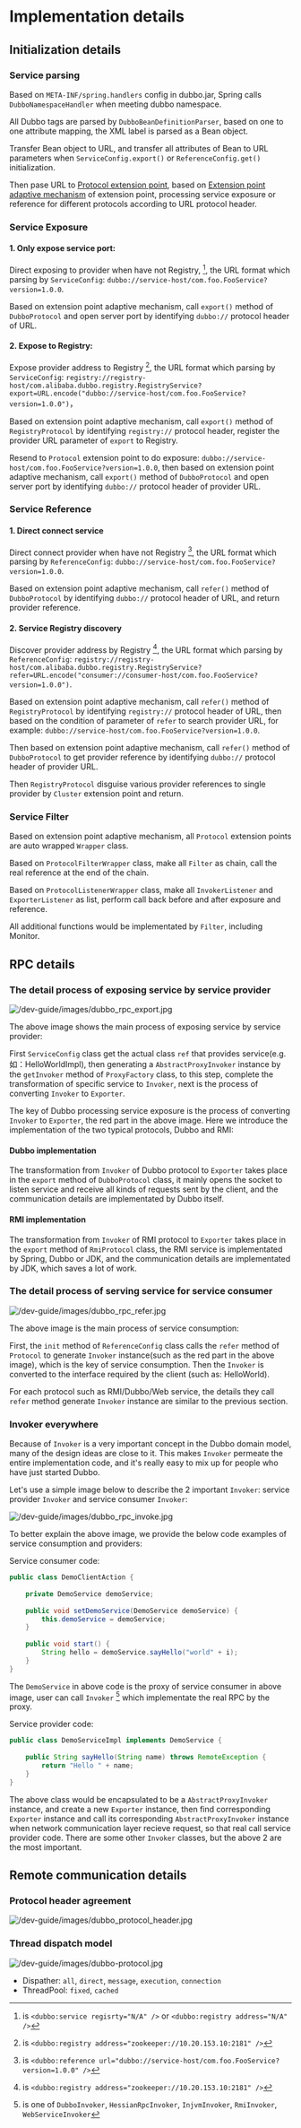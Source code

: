 # Implementation details

## Initialization details

### Service parsing

Based on `META-INF/spring.handlers` config in dubbo.jar, Spring calls `DubboNamespaceHandler` when meeting dubbo namespace.

All Dubbo tags are parsed by `DubboBeanDefinitionParser`, based on one to one attribute mapping, the XML label is parsed as a Bean object.

Transfer Bean object to URL, and transfer all attributes of Bean to URL parameters when `ServiceConfig.export()` or `ReferenceConfig.get()` initialization.

Then pase URL to [Protocol extension point](./impls/protocol.md), based on [Extension point adaptive mechanism](./SPI.md) of extension point, processing service exposure or reference for different protocols according to URL protocol header.

### Service Exposure

#### 1. Only expose service port:

Direct exposing to provider when have not Registry, [^1], the URL format which parsing by `ServiceConfig`:
`dubbo://service-host/com.foo.FooService?version=1.0.0`.

Based on extension point adaptive mechanism, call `export()` method of `DubboProtocol` and open server port by identifying `dubbo://` protocol header of URL.

#### 2. Expose to Registry:

Expose provider address to Registry [^2], the URL format which parsing by `ServiceConfig`: `registry://registry-host/com.alibaba.dubbo.registry.RegistryService?export=URL.encode("dubbo://service-host/com.foo.FooService?version=1.0.0")`，

Based on extension point adaptive mechanism, call `export()` method of `RegistryProtocol` by identifying  `registry://` protocol header, register the provider URL parameter of `export` to Registry.

Resend to `Protocol` extension point to do exposure: `dubbo://service-host/com.foo.FooService?version=1.0.0`, then based on extension point adaptive mechanism, call `export()` method of `DubboProtocol` and open server port by identifying `dubbo://` protocol header of provider URL.

### Service Reference

#### 1. Direct connect service

Direct connect provider when have not Registry [^3], the URL format which parsing by `ReferenceConfig`: `dubbo://service-host/com.foo.FooService?version=1.0.0`.

Based on extension point adaptive mechanism, call `refer()` method of `DubboProtocol` by identifying `dubbo://` protocol header of URL, and return provider reference.

#### 2. Service Registry discovery

Discover provider address by Registry [^4], the URL format which parsing by `ReferenceConfig`:
`registry://registry-host/com.alibaba.dubbo.registry.RegistryService?refer=URL.encode("consumer://consumer-host/com.foo.FooService?version=1.0.0")`.

Based on extension point adaptive mechanism, call `refer()` method of `RegistryProtocol` by identifying `registry://` protocol header of URL, then based on the condition of parameter of `refer` to search provider URL, for example: `dubbo://service-host/com.foo.FooService?version=1.0.0`.

Then based on extension point adaptive mechanism, call `refer()` method of `DubboProtocol` to get provider reference by identifying `dubbo://` protocol header of provider URL.

Then `RegistryProtocol` disguise various provider references to single provider by `Cluster` extension point and return.

### Service Filter

Based on extension point adaptive mechanism, all `Protocol` extension points are auto wrapped `Wrapper` class.

Based on `ProtocolFilterWrapper` class, make all `Filter` as chain, call the real reference at the end of the chain.

Based on `ProtocolListenerWrapper` class, make all `InvokerListener` and `ExporterListener` as list, perform call back before and after exposure and reference.

All additional functions would be implementated by `Filter`, including Monitor.

## RPC details

### The detail process of exposing service by service provider

![/dev-guide/images/dubbo_rpc_export.jpg](sources/images/dubbo_rpc_export.jpg)

The above image shows the main process of exposing service by service provider:

First `ServiceConfig` class get the actual class `ref` that provides service(e.g. 如：HelloWorldImpl), then generating a `AbstractProxyInvoker` instance by the `getInvoker` method of `ProxyFactory` class, to this step, complete the transformation of specific service to `Invoker`, next is the process of converting `Invoker` to `Exporter`.

The key of Dubbo processing service exposure is the process of converting `Invoker` to `Exporter`, the red part in the above image. Here we introduce the implementation of the two typical protocols, Dubbo and RMI:

#### Dubbo implementation

The transformation from `Invoker` of Dubbo protocol to `Exporter` takes place in the `export` method of `DubboProtocol` class, it mainly opens the socket to listen service and receive all kinds of requests sent by the client, and the communication details are implementated by Dubbo itself.

#### RMI implementation

The transformation from `Invoker` of RMI protocol to `Exporter` takes place in the `export` method of `RmiProtocol` class, the RMI service is implementated by Spring, Dubbo or JDK, and the communication details are implementated by JDK, which saves a lot of work.

### The detail process of serving service for service consumer

![/dev-guide/images/dubbo_rpc_refer.jpg](sources/images/dubbo_rpc_refer.jpg)

The above image is the main process of service consumption:

First, the `init` method of `ReferenceConfig` class calls the `refer` method of `Protocol` to generate `Invoker` instance(such as the red part in the above image), which is the key of service consumption. Then the `Invoker` is converted to the interface required by the client (such as: HelloWorld).

For each protocol such as RMI/Dubbo/Web service, the details they call `refer` method generate `Invoker` instance are similar to the previous section.

### Invoker everywhere

Because of `Invoker` is a very important concept in the Dubbo domain model, many of the design ideas are close to it. This makes `Invoker` permeate the entire implementation code, and it's really easy to mix up for people who have just started Dubbo.

Let's use a simple image below to describe the 2 important `Invoker`: service provider `Invoker` and service consumer `Invoker`:

![/dev-guide/images/dubbo_rpc_invoke.jpg](sources/images/dubbo_rpc_invoke.jpg)

To better explain the above image, we provide the below code examples of service consumption and providers:

Service consumer code:

```java
public class DemoClientAction {
 
    private DemoService demoService;
 
    public void setDemoService(DemoService demoService) {
        this.demoService = demoService;
    }
 
    public void start() {
        String hello = demoService.sayHello("world" + i);
    }
}
```

The `DemoService` in above code is the proxy of service consumer in above image, user can call `Invoker` [^5] which implementate the real RPC by the proxy.

Service provider code:

```java
public class DemoServiceImpl implements DemoService {
 
    public String sayHello(String name) throws RemoteException {
        return "Hello " + name;
    }
}
```

The above class would be encapsulated to be a `AbstractProxyInvoker` instance, and create a new `Exporter` instance, then find corresponding `Exporter` instance and call its corresponding `AbstractProxyInvoker` instance when network communication layer recieve request, so that real call service provider code. There are some other `Invoker` classes, but the above 2 are the most important.

## Remote communication details 

### Protocol header agreement

![/dev-guide/images/dubbo_protocol_header.jpg](sources/images/dubbo_protocol_header.jpg)

### Thread dispatch model

![/dev-guide/images/dubbo-protocol.jpg](sources/images/dubbo-protocol.jpg)

* Dispather: `all`, `direct`, `message`, `execution`, `connection`
* ThreadPool: `fixed`, `cached`


[^1]: is `<dubbo:service regisrty="N/A" />` or `<dubbo:registry address="N/A" />`

[^2]: is `<dubbo:registry address="zookeeper://10.20.153.10:2181" />`

[^3]: is `<dubbo:reference url="dubbo://service-host/com.foo.FooService?version=1.0.0" />`

[^4]: is `<dubbo:registry address="zookeeper://10.20.153.10:2181" />`

[^5]: is one of `DubboInvoker`, `HessianRpcInvoker`, `InjvmInvoker`, `RmiInvoker`, `WebServiceInvoker`
